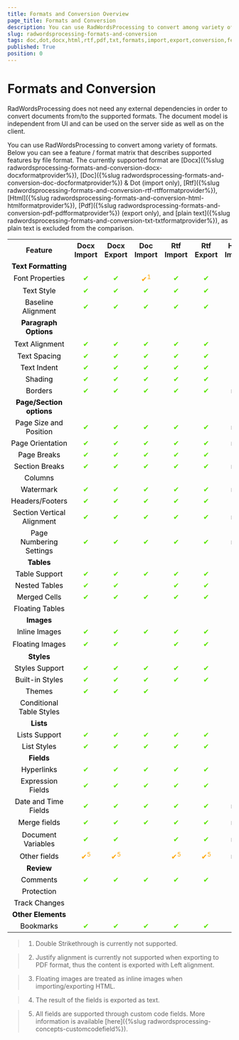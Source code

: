 ```yaml
---
title: Formats and Conversion Overview
page_title: Formats and Conversion
description: You can use RadWordsProcessing to convert among variety of formats.
slug: radwordsprocessing-formats-and-conversion
tags: doc,dot,docx,html,rtf,pdf,txt,formats,import,export,conversion,features
published: True
position: 0
---
```


# Formats and Conversion


RadWordsProcessing does not need any external dependencies in order to convert documents from/to the supported formats. The document model is independent from UI and can be used on the server side as well as on the client.
      

You can use RadWordsProcessing to convert among variety of formats. Below you can see a feature / format matrix that describes supported features by file format. The currently supported format are [Docx]({%slug radwordsprocessing-formats-and-conversion-docx-docxformatprovider%}), [Doc]({%slug radwordsprocessing-formats-and-conversion-doc-docformatprovider%}) & Dot (import only), [Rtf]({%slug radwordsprocessing-formats-and-conversion-rtf-rtfformatprovider%}), [Html]({%slug radwordsprocessing-formats-and-conversion-html-htmlformatprovider%}), [Pdf]({%slug radwordsprocessing-formats-and-conversion-pdf-pdfformatprovider%}) (export only), and [plain text]({%slug radwordsprocessing-formats-and-conversion-txt-txtformatprovider%}), as plain text is excluded from the comparison.

<style>
    table td {
        color:#5ce500;
        text-align: center;
    }
    table td:nth-child(1) {
        color:black;
    }
    td.not-applicable {
        color:black;
        text-align: center;
    }
    td.partially-supported {
        color:orange;
        text-align: center;
    }
</style>

<div>
<table><tr><th>Feature</th>
<th>Docx Import</th>
<th>Docx Export</th>
<th>Doc Import</th>
<th>Rtf Import</th>
<th>Rtf Export</th>
<th>Html Import</th>
<th>Html Export</th>
<th>PDF Export</th></tr>
<tr><td><b>Text Formatting</b></td><td></td><td></td><td></td><td></td><td></td><td></td><td></td><td></td></tr><tr><td>
Font Properties</td><td>
✔</td><td>
✔</td><td class="partially-supported">
✔<sup>1</sup></td><td>
✔</td><td>
✔</td><td>
✔</td><td>
✔</td><td>
✔</td></tr><tr><td>
Text Style</td><td>
✔</td><td>
✔</td><td>
✔</td><td>
✔</td><td>
✔</td><td>
✔</td><td>
✔</td><td>
✔</td></tr><tr><td>
Baseline Alignment</td><td>
✔</td><td>
✔</td><td>
✔</td><td>
✔</td><td>
✔</td><td>
✔</td><td>
✔</td><td>
✔</td></tr><tr><td>
<b>Paragraph Options</b></td><td></td><td></td><td></td><td></td><td></td><td></td><td></td><td></td></tr><tr><td>
Text Alignment</td><td>
✔</td><td>
✔</td><td>
✔</td><td>
✔</td><td>
✔</td><td>
✔</td><td>
✔</td><td class="partially-supported">
✔<sup>2</sup></td></tr><tr><td>
Text Spacing</td><td>
✔</td><td>
✔</td><td>
✔</td><td>
✔</td><td>
✔</td><td>
✔</td><td>
✔</td><td>
✔</td></tr><tr><td>
Text Indent</td><td>
✔</td><td>
✔</td><td>
✔</td><td>
✔</td><td>
✔</td><td>
✔</td><td>
✔</td><td>
✔</td></tr><tr><td>
Shading</td><td>
✔</td><td>
✔</td><td>
✔</td><td>
✔</td><td>
✔</td><td>
✔</td><td>
✔</td>
<td></td></tr><tr><td>
Borders</td><td>
✔</td><td>
✔</td><td>
✔</td><td>
✔</td><td>
✔</td><td class="not-applicable">
n/a</td><td class="not-applicable">
n/a</td>
<td></td></tr><tr><td>
<b>Page/Section options</b></td><td></td><td></td><td></td><td></td><td></td><td></td><td></td><td></td></tr><tr><td>
Page Size and Position</td><td>
✔</td><td>
✔</td><td>
✔</td><td>
✔</td><td>
✔</td><td class="not-applicable">
n/a</td><td class="not-applicable">
n/a</td><td>
✔</td></tr><tr><td>
Page Orientation</td><td>
✔</td><td>
✔</td><td>
✔</td><td>
✔</td><td>
✔</td><td class="not-applicable">
n/a</td><td class="not-applicable">
n/a</td><td>
✔</td></tr><tr><td>
Page Breaks</td><td>
✔</td><td>
✔</td><td>
✔</td><td>
✔</td><td>
✔</td><td></td><td></td><td>
✔</td></tr><tr><td>
Section Breaks</td><td>
✔</td><td>
✔</td><td>
✔</td><td>
✔</td><td>
✔</td><td class="not-applicable">
n/a</td><td class="not-applicable">
n/a</td><td>
✔</td></tr><tr><td>
Columns</td><td></td><td></td><td></td><td></td><td></td><td></td><td></td><td></td></tr><tr><td>
Watermark</td><td>
✔</td><td>
✔</td><td>
✔</td><td>
✔</td><td>
✔</td><td class="not-applicable">
n/a</td><td class="not-applicable">
n/a</td><td>
✔</td></tr><tr><td>
Headers/Footers</td><td>
✔</td><td>
✔</td><td>
✔</td><td>
✔</td><td>
✔</td><td></td><td></td><td>
✔</td></tr><tr><td>
Section Vertical Alignment</td><td>
✔</td><td>
✔</td><td>
✔</td><td>
✔</td><td>
✔</td><td class="not-applicable">
n/a</td><td class="not-applicable">
n/a</td><td></td></tr><tr><td>
Page Numbering Settings</td><td>
✔</td><td>
✔</td><td>
✔</td><td>
✔</td><td>
✔</td><td class="not-applicable">
n/a</td><td class="not-applicable">
n/a</td><td>
✔</td></tr><tr><td>
<b>Tables</b></td><td></td><td></td><td></td><td></td><td></td><td></td></tr><tr><td>
Table Support</td><td>
✔</td><td>
✔</td><td>
✔</td><td>
✔</td><td>
✔</td><td>
✔</td><td>
✔</td><td>
✔</td></tr>
<tr><td>
Nested Tables</td><td>
✔</td><td>
✔</td><td>
</td><td>
✔</td><td>
✔</td><td>
✔</td><td>
✔</td><td>
✔</td></tr><tr><td>
Merged Cells</td><td>
✔</td><td>
✔</td><td>
✔</td><td>
✔</td><td>
✔</td><td>
✔</td><td>
✔</td><td>
✔</td></tr><tr><td>
Floating Tables</td><td></td><td></td><td></td><td></td><td></td><td></td><td></td><td></td></tr><tr><td>
<b>Images</b></td><td></td><td></td><td></td><td></td><td></td><td></td><td></td></tr><tr><td>
Inline Images</td><td>
✔</td><td>
✔</td><td>
✔</td><td>
✔</td><td>
✔</td><td>
✔</td><td>
✔</td><td>
✔</td></tr><tr><td>
Floating Images</td><td>
✔</td><td>
✔</td><td>
</td><td>
✔</td><td>
✔</td><td class="partially-supported">
✔<sup>3</sup></td><td class="partially-supported">
✔<sup>3</sup></td><td>
✔</td></tr><tr><td>
<b>Styles</b></td><td></td><td></td><td></td><td></td><td></td><td></td><td></td><td></td></tr><tr><td>
Styles Support</td><td>
✔</td><td>
✔</td><td>
✔</td><td>
✔</td><td>
✔</td><td>
✔</td><td>
✔</td><td>
✔</td></tr><tr><td>
Built-in Styles</td><td>
✔</td><td>
✔</td><td>
✔</td><td>
✔</td><td>
✔</td><td>
✔</td><td>
✔</td><td>
✔</td></tr><tr><td>
Themes</td><td>
✔</td><td>
✔</td><td>
✔</td><td>
</td><td>
</td><td>
✔</td><td>
✔</td><td>
✔</td></tr><tr><td>
Conditional Table Styles</td><td></td><td></td><td></td><td></td><td></td><td></td><td></td><td></td></tr><tr><td>
<b>Lists</b></td><td></td><td></td><td></td><td></td><td></td><td></td><td></td></tr><tr><td>
Lists Support</td><td>
✔</td><td>
✔</td><td>
✔</td><td>
✔</td><td>
✔</td><td>
✔</td><td>
✔</td><td>
✔</td></tr><tr><td>
List Styles</td><td>
✔</td><td>
✔</td><td>
✔</td><td>
✔</td><td>
✔</td><td>
✔</td><td>
✔</td><td>
✔</td></tr><tr><td>
<b>Fields</b></td><td></td><td></td><td></td><td></td><td></td><td></td><td></td><td></td></tr><tr><td>
Hyperlinks</td><td>
✔</td><td>
✔</td><td>
✔</td><td>
✔</td><td>
✔</td><td>
✔</td><td>
✔</td><td>
✔</td></tr><tr><td>
Expression Fields</td><td>
✔</td><td>
✔</td><td>
✔</td><td>
✔</td><td>
✔</td><td>
✔</td><td>
✔</td><td>
✔</td></tr><tr><td>
Date and Time Fields</td><td>
✔</td><td>
✔</td><td>
✔</td><td>
✔</td><td>
✔</td><td class="not-applicable">
n/a</td><td class="partially-supported">
✔<sup>4</sup></td><td class="partially-supported">
✔<sup>4</sup></td></tr><tr><td>
Merge fields</td><td>
✔</td><td>
✔</td><td>
✔</td><td>
✔</td><td>
✔</td><td class="not-applicable">
n/a</td><td class="partially-supported">
✔<sup>4</sup></td><td class="partially-supported">
✔<sup>4</sup></td></tr><tr><td>
Document Variables</td><td>
✔</td><td>
✔</td><td>
</td><td>
✔</td><td>
✔</td><td class="not-applicable">
n/a</td><td class="partially-supported">
✔<sup>4</sup></td><td class="partially-supported">
✔<sup>4</sup></td></tr><tr><td>
Other fields</td><td class="partially-supported">
✔<sup>5</sup></td><td class="partially-supported">
✔<sup>5</sup></td><td>
</td><td class="partially-supported">
✔<sup>5</sup></td><td class="partially-supported">
✔<sup>5</sup></td><td class="not-applicable">
n/a</td><td class="partially-supported">
✔<sup>4</sup></td><td class="partially-supported">
✔<sup>4</sup></td></tr><tr><td>
<b>Review</b></td><td></td><td></td><td></td><td></td><td></td><td></td><td></td><td></td></tr><tr><td>
Comments</td><td>
✔</td><td>
✔</td><td>
✔</td><td>
✔</td><td>
✔</td><td></td><td></td><td></td></tr><tr><td>
Protection</td><td></td><td></td><td></td><td></td><td></td><td></td><td></td><td class="not-applicable">n/a</td></tr><tr><td>
Track Changes</td><td></td><td></td><td></td><td></td><td></td><td></td><td></td><td></td></tr><tr><td>
<b>Other Elements</b></td><td></td><td></td><td></td><td></td><td></td><td></td><td></td></tr><tr><td>
Bookmarks</td><td>
✔</td><td>
✔</td><td>
✔</td><td>
✔</td><td>
✔</td><td></td><td></td><td></td></tr></table>
</div>

>1. Double Strikethrough is currently not supported.

>2. Justify alignment is currently not supported when exporting to PDF format, thus the content is exported with Left alignment.

>3. Floating images are treated as inline images when importing/exporting HTML.

>4. The result of the fields is exported as text.

>5. All fields are supported through custom code fields. More information is available [here]({%slug radwordsprocessing-concepts-customcodefield%}).
